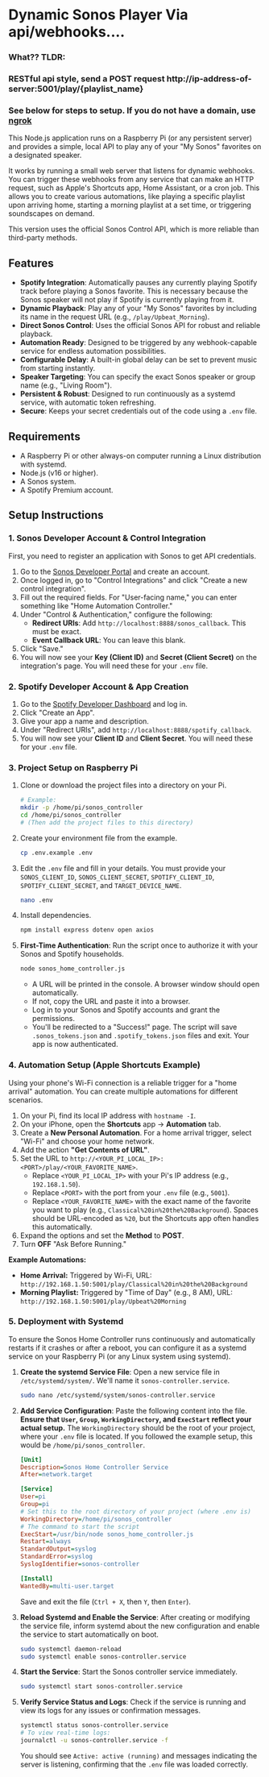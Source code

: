 # Dynamic Sonos Player Via api/webhooks....
### What?? TLDR:
### RESTful api style, send a POST request http://ip-address-of-server:5001/play/{playlist_name}
### See below for steps to setup. If you do not have a domain, use [ngrok](https://ngrok.com/)

This Node.js application runs on a Raspberry Pi (or any persistent server) and provides a simple, local API to play any of your "My Sonos" favorites on a designated speaker.

It works by running a small web server that listens for dynamic webhooks. You can trigger these webhooks from any service that can make an HTTP request, such as Apple's Shortcuts app, Home Assistant, or a cron job. This allows you to create various automations, like playing a specific playlist upon arriving home, starting a morning playlist at a set time, or triggering soundscapes on demand.

This version uses the official Sonos Control API, which is more reliable than third-party methods.

## Features

* **Spotify Integration**: Automatically pauses any currently playing Spotify track before playing a Sonos favorite. This is necessary because the Sonos speaker will not play if Spotify is currently playing from it.
* **Dynamic Playback**: Play any of your "My Sonos" favorites by including its name in the request URL (e.g., `/play/Upbeat_Morning`).
* **Direct Sonos Control**: Uses the official Sonos API for robust and reliable playback.
* **Automation Ready**: Designed to be triggered by any webhook-capable service for endless automation possibilities.
* **Configurable Delay**: A built-in global delay can be set to prevent music from starting instantly.
* **Speaker Targeting**: You can specify the exact Sonos speaker or group name (e.g., "Living Room").
* **Persistent & Robust**: Designed to run continuously as a systemd service, with automatic token refreshing.
* **Secure**: Keeps your secret credentials out of the code using a `.env` file.

## Requirements

* A Raspberry Pi or other always-on computer running a Linux distribution with systemd.
* Node.js (v16 or higher).
* A Sonos system.
* A Spotify Premium account.

## Setup Instructions

### 1. Sonos Developer Account & Control Integration

First, you need to register an application with Sonos to get API credentials.

1.  Go to the [Sonos Developer Portal](https://developer.sonos.com/) and create an account.
2.  Once logged in, go to "Control Integrations" and click "Create a new control integration".
3.  Fill out the required fields. For "User-facing name," you can enter something like "Home Automation Controller."
4.  Under "Control & Authentication," configure the following:
    * **Redirect URIs**: Add `http://localhost:8888/sonos_callback`. This must be exact.
    * **Event Callback URL**: You can leave this blank.
5.  Click "Save."
6.  You will now see your **Key (Client ID)** and **Secret (Client Secret)** on the integration's page. You will need these for your `.env` file.

### 2. Spotify Developer Account & App Creation

1. Go to the [Spotify Developer Dashboard](https://developer.spotify.com/dashboard) and log in.
2. Click "Create an App".
3. Give your app a name and description.
4. Under "Redirect URIs", add `http://localhost:8888/spotify_callback`.
5. You will now see your **Client ID** and **Client Secret**. You will need these for your `.env` file.

### 3. Project Setup on Raspberry Pi

1.  Clone or download the project files into a directory on your Pi.
    ```bash
    # Example:
    mkdir -p /home/pi/sonos_controller
    cd /home/pi/sonos_controller
    # (Then add the project files to this directory)
    ```
2.  Create your environment file from the example.
    ```bash
    cp .env.example .env
    ```
3.  Edit the `.env` file and fill in your details. You must provide your `SONOS_CLIENT_ID`, `SONOS_CLIENT_SECRET`, `SPOTIFY_CLIENT_ID`, `SPOTIFY_CLIENT_SECRET`, and `TARGET_DEVICE_NAME`.
    ```bash
    nano .env
    ```
4.  Install dependencies.
    ```bash
    npm install express dotenv open axios
    ```
5.  **First-Time Authentication**: Run the script once to authorize it with your Sonos and Spotify households.
    ```bash
    node sonos_home_controller.js
    ```
    * A URL will be printed in the console. A browser window should open automatically.
    * If not, copy the URL and paste it into a browser.
    * Log in to your Sonos and Spotify accounts and grant the permissions.
    * You'll be redirected to a "Success!" page. The script will save `.sonos_tokens.json` and `.spotify_tokens.json` files and exit. Your app is now authenticated.

### 4. Automation Setup (Apple Shortcuts Example)

Using your phone's Wi-Fi connection is a reliable trigger for a "home arrival" automation. You can create multiple automations for different scenarios.

1.  On your Pi, find its local IP address with `hostname -I`.
2.  On your iPhone, open the **Shortcuts** app -> **Automation** tab.
3.  Create a **New Personal Automation**. For a home arrival trigger, select "Wi-Fi" and choose your home network.
4.  Add the action **"Get Contents of URL"**.
5.  Set the URL to `http://<YOUR_PI_LOCAL_IP>:<PORT>/play/<YOUR_FAVORITE_NAME>`.
    * Replace `<YOUR_PI_LOCAL_IP>` with your Pi's IP address (e.g., `192.168.1.50`).
    * Replace `<PORT>` with the port from your `.env` file (e.g., `5001`).
    * Replace `<YOUR_FAVORITE_NAME>` with the exact name of the favorite you want to play (e.g., `Classical%20in%20the%20Background`). Spaces should be URL-encoded as `%20`, but the Shortcuts app often handles this automatically.
6.  Expand the options and set the **Method** to **POST**.
7.  Turn **OFF** "Ask Before Running."

**Example Automations:**
* **Home Arrival:** Triggered by Wi-Fi, URL: `http://192.168.1.50:5001/play/Classical%20in%20the%20Background`
* **Morning Playlist:** Triggered by "Time of Day" (e.g., 8 AM), URL: `http://192.168.1.50:5001/play/Upbeat%20Morning`

### 5. Deployment with Systemd

To ensure the Sonos Home Controller runs continuously and automatically restarts if it crashes or after a reboot, you can configure it as a systemd service on your Raspberry Pi (or any Linux system using systemd).

1.  **Create the systemd Service File**:
    Open a new service file in `/etc/systemd/system/`. We'll name it `sonos-controller.service`.

    ```bash
    sudo nano /etc/systemd/system/sonos-controller.service
    ```

2.  **Add Service Configuration**:
    Paste the following content into the file. **Ensure that `User`, `Group`, `WorkingDirectory`, and `ExecStart` reflect your actual setup.** The `WorkingDirectory` should be the root of your project, where your `.env` file is located. If you followed the example setup, this would be `/home/pi/sonos_controller`.

    ```ini
    [Unit]
    Description=Sonos Home Controller Service
    After=network.target

    [Service]
    User=pi
    Group=pi
    # Set this to the root directory of your project (where .env is)
    WorkingDirectory=/home/pi/sonos_controller
    # The command to start the script
    ExecStart=/usr/bin/node sonos_home_controller.js
    Restart=always
    StandardOutput=syslog
    StandardError=syslog
    SyslogIdentifier=sonos-controller

    [Install]
    WantedBy=multi-user.target
    ```

    Save and exit the file (`Ctrl + X`, then `Y`, then `Enter`).

3.  **Reload Systemd and Enable the Service**:
    After creating or modifying the service file, inform systemd about the new configuration and enable the service to start automatically on boot.

    ```bash
    sudo systemctl daemon-reload
    sudo systemctl enable sonos-controller.service
    ```

4.  **Start the Service**:
    Start the Sonos controller service immediately.

    ```bash
    sudo systemctl start sonos-controller.service
    ```

5.  **Verify Service Status and Logs**:
    Check if the service is running and view its logs for any issues or confirmation messages.

    ```bash
    systemctl status sonos-controller.service
    # To view real-time logs:
    journalctl -u sonos-controller.service -f
    ```
    You should see `Active: active (running)` and messages indicating the server is listening, confirming that the `.env` file was loaded correctly.

